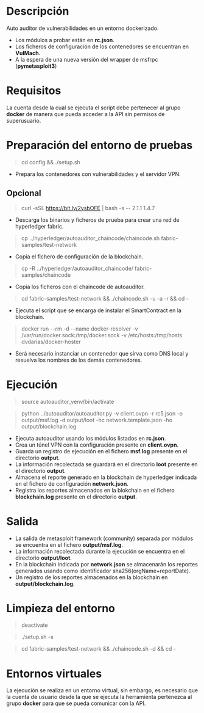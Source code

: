 # Descripción
Auto auditor de vulnerabilidades en un entorno dockerizado.
- Los módulos a probar están en **rc.json**.
- Los ficheros de configuración de los contenedores se encuentran en **VulMach**.
- A la espera de una nueva versión del wrapper de msfrpc (**pymetasploit3**)

# Requisitos
La cuenta desde la cual se ejecuta el script debe pertenecer al grupo **docker** de manera
que pueda acceder a la API sin permisos de superusuario.

# Preparación del entorno de pruebas
> cd config && ./setup.sh
- Prepara los contenedores con vulnerabilidades y el servidor VPN.
## Opcional
> curl -sSL https://bit.ly/2ysbOFE | bash -s -- 2.1.1 1.4.7
- Descarga los binarios y ficheros de prueba para crear una red de hyperledger fabric.
> cp ../hyperledger/autoauditor\_chaincode/chaincode.sh fabric-samples/test-network
- Copia el fichero de configuración de la blockchain.
> cp -R ../hyperledger/autoauditor\_chaincode/ fabric-samples/chaincode
- Copia los ficheros con el chaincode de autoauditor.
> cd fabric-samples/test-network && ./chaincode.sh -u -a -r && cd -
- Ejecuta el script que se encarga de instalar el SmartContract en la blockchain.
> docker run --rm -d --name docker-resolver -v /var/run/docker.sock:/tmp/docker.sock -v /etc/hosts:/tmp/hosts dvdarias/docker-hoster
- Será necesario instanciar un contenedor que sirva como DNS local y resuelva los nombres
de los demás contenedores.

# Ejecución
> source autoauditor\_venv/bin/activate
<!-- -->
> python ../autoauditor/autoauditor.py -v client.ovpn -r rc5.json -o output/msf.log -d output/loot -hc network.template.json -ho output/blockchain.log
- Ejecuta autoauditor usando los módulos listados en **rc.json**.
- Crea un túnel VPN con la configuración presente en **client.ovpn**.
- Guarda un registro de ejecución en el fichero **msf.log** presente en el directorio **output**.
- La información recolectada se guardará en el directorio **loot** presente en el directorio **output**.
- Almacena el reporte generado en la blockchain de hyperledger indicada en el fichero de configuración **network.json**.
- Registra los reportes almacenados en la blokchain en el fichero **blockchain.log** presente en el directorio **output**.

# Salida
- La salida de metasploit framework (community) separada por módulos se encuentra en el fichero **output/msf.log**.
- La información recolectada durante la ejecución se encuentra en el directorio **output/loot**.
- En la blockchain indicada por **network.json** se almacenarán los reportes generados usando como identificador sha256(orgName+reportDate).
- Un registro de los reportes almacenados en la blockchain en **output/blockchain.log**.

# Limpieza del entorno
> deactivate
<!-- -->
> ./setup.sh -s
<!-- -->
> cd fabric-samples/test-network && ./chaincode.sh -d && cd -

# Entornos virtuales
La ejecución se realiza en un entorno virtual, sin embargo, es necesario que la cuenta de usuario desde
la que se ejecuta la herramienta pertenezca al grupo **docker** para que se pueda comunicar
con la API.
